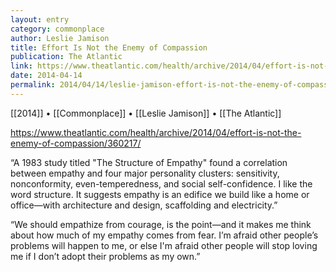 ```yaml
---
layout: entry
category: commonplace
author: Leslie Jamison
title: Effort Is Not the Enemy of Compassion
publication: The Atlantic
link: https://www.theatlantic.com/health/archive/2014/04/effort-is-not-the-enemy-of-compassion/360217/
date: 2014-04-14
permalink: 2014/04/14/leslie-jamison-effort-is-not-the-enemy-of-compassion
---
```


[[2014]] • [[Commonplace]] • [[Leslie Jamison]] • [[The Atlantic]]

https://www.theatlantic.com/health/archive/2014/04/effort-is-not-the-enemy-of-compassion/360217/

“A 1983 study titled "The Structure of Empathy" found a correlation between empathy and four major personality clusters: sensitivity, nonconformity, even-temperedness, and social self-­confidence. I like the word structure. It suggests empathy is an edifice we build like a home or office—with architecture and design, scaffolding and electricity.”

“We should empathize from courage, is the point—and it makes me think about how much of my empathy comes from fear. I’m afraid other people’s problems will happen to me, or else I'm afraid other people will stop loving me if I don’t adopt their problems as my own.”